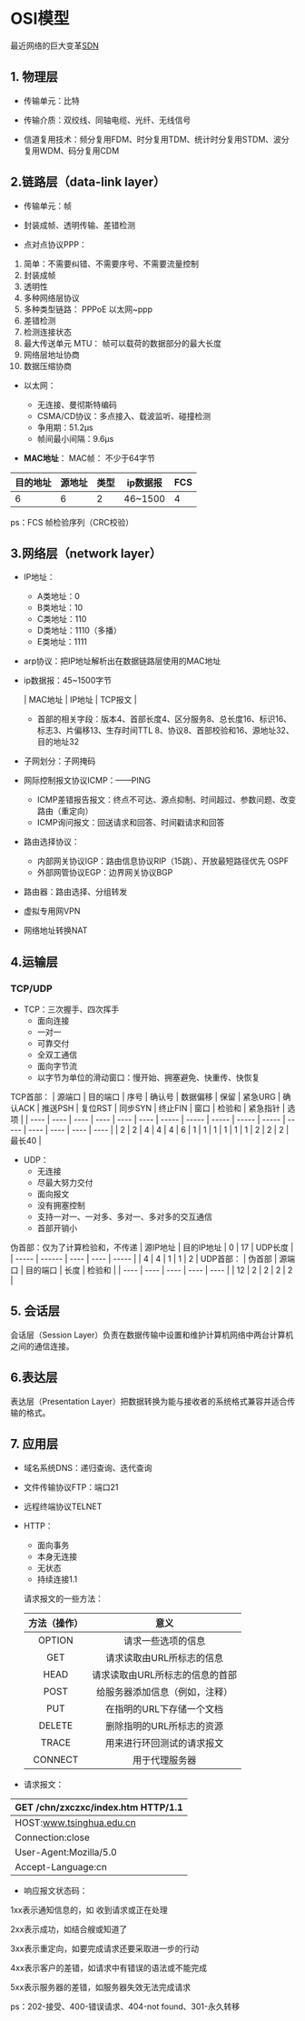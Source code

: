 # OSI模型

最近网络的巨大变革[SDN](D1net.com)


## 1. 物理层
- 传输单元：比特

- 传输介质：双绞线、同轴电缆、光纤、无线信号
- 信道复用技术：频分复用FDM、时分复用TDM、统计时分复用STDM、波分复用WDM、码分复用CDM

## 2.链路层（data-link layer）
- 传输单元：帧
- 封装成帧、透明传输、差错检测

- 点对点协议PPP：
1. 简单：不需要纠错、不需要序号、不需要流量控制
2. 封装成帧
3. 透明性
4. 多种网络层协议
5. 多种类型链路： PPPoE 以太网~ppp
6. 差错检测
7. 检测连接状态
8. 最大传送单元 MTU： 帧可以载荷的数据部分的最大长度
9. 网络层地址协商
10. 数据压缩协商

- 以太网：
    - 无连接、曼彻斯特编码
    - CSMA/CD协议：多点接入、载波监听、碰撞检测
    - 争用期：51.2μs
    - 帧间最小间隔：9.6μs

- **MAC地址**：
    MAC帧： 不少于64字节

| 目的地址 | 源地址  | 类型   | ip数据报   | FCS  |
| ---- | ---- | ---- | ------- | ---- |
| 6    | 6    | 2    | 46~1500 | 4    |

ps：FCS 帧检验序列（CRC校验）

## 3.网络层（network layer）
- IP地址：
    - A类地址：0
    - B类地址：10
    - C类地址：110
    - D类地址：1110（多播）
    - E类地址：1111



- arp协议：把IP地址解析出在数据链路层使用的MAC地址

- ip数据报：45~1500字节

  | MAC地址 | IP地址 | TCP报文 |


    - 首部的相关字段：版本4、首部长度4、区分服务8、总长度16、标识16、标志3、片偏移13、生存时间TTL 8、协议8、首部校验和16、源地址32、目的地址32

- 子网划分：子网掩码

- 网际控制报文协议ICMP：——PING
    - ICMP差错报告报文：终点不可达、源点抑制、时间超过、参数问题、改变路由（重定向）
    - ICMP询问报文：回送请求和回答、时间戳请求和回答

- 路由选择协议：
    - 内部网关协议IGP：路由信息协议RIP（15跳）、开放最短路径优先 OSPF
    - 外部网管协议EGP：边界网关协议BGP

- 路由器：路由选择、分组转发

- 虚拟专用网VPN
- 网络地址转换NAT

## 4.运输层
### **TCP/UDP**
- TCP：三次握手、四次挥手
    - 面向连接
    - 一对一
    - 可靠交付
    - 全双工通信
    - 面向字节流
    - 以字节为单位的滑动窗口：慢开始、拥塞避免、快重传、快恢复

TCP首部：
| 源端口  | 目的端口 | 序号   | 确认号  | 数据偏移 | 保留   | 紧急URG | 确认ACK | 推送PSH | 复位RST | 同步SYN | 终止FIN | 窗口   | 检验和  | 紧急指针 | 选项   |
| ---- | ---- | ---- | ---- | ---- | ---- | ----- | ----- | ----- | ----- | ----- | ----- | ---- | ---- | ---- | ---- |
| 2    | 2    | 4    | 4    | 4    | 6    | 1     | 1     | 1     | 1     | 1     | 1     | 2    | 2    | 2    | 最长40 |

- UDP：
    - 无连接
    - 尽最大努力交付
    - 面向报文
    - 没有拥塞控制
    - 支持一对一、一对多、多对一、多对多的交互通信
    - 首部开销小

伪首部：仅为了计算检验和，不传递
| 源IP地址 | 目的IP地址 | 0    | 17   | UDP长度 |
| ----- | ------ | ---- | ---- | ----- |
| 4     | 4      | 1    | 1    | 2     |
UDP首部：
| 伪首部  | 源端口  | 目的端口 | 长度   | 检验和  |
| ---- | ---- | ---- | ---- | ---- |
| 12   | 2    | 2    | 2    | 2    |

## 5. 会话层

会话层（Session Layer）负责在数据传输中设置和维护计算机网络中两台计算机之间的通信连接。

## 6.表达层

表达层（Presentation Layer）把数据转换为能与接收者的系统格式兼容并适合传输的格式。

## 7. 应用层

- 域名系统DNS：递归查询、迭代查询

- 文件传输协议FTP：端口21

- 远程终端协议TELNET

- HTTP：
    - 面向事务
    - 本身无连接
    - 无状态
    - 持续连接1.1

    请求报文的一些方法：

    | 方法（操作）  |        意义         |
    | :-----: | :---------------: |
    | OPTION  |     请求一些选项的信息     |
    |   GET   |  请求读取由URL所标志的信息   |
    |  HEAD   | 请求读取由URL所标志的信息的首部 |
    |  POST   |  给服务器添加信息（例如，注释）  |
    |   PUT   |  在指明的URL下存储一个文档   |
    | DELETE  |  删除指明的URL所标志的资源   |
    |  TRACE  |   用来进行环回测试的请求报文   |
    | CONNECT |      用于代理服务器      |

- 请求报文：


| GET /chn/zxczxc/index.htm HTTP/1.1 |
| ---------------------------------- |
| HOST:www.tsinghua.edu.cn           |
| Connection:close                   |
| User-Agent:Mozilla/5.0             |
| Accept-Language:cn                 |



- 响应报文状态码：

1xx表示通知信息的，如 收到请求或正在处理

2xx表示成功，如结合艘或知道了

3xx表示重定向，如要完成请求还要采取进一步的行动

4xx表示客户的差错，如请求中有错误的语法或不能完成

5xx表示服务器的差错，如服务器失效无法完成请求

ps：202-接受、400-错误请求、404-not found、301-永久转移